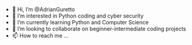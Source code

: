 - 👋 Hi, I’m @AdrianGuretto
- 👀 I’m interested in Python coding and cyber security
- 🌱 I’m currently learning Python and Computer Science
- 💞️ I’m looking to collaborate on beginner-intermediate coding projects
- 📫 How to reach me ...

<!---
AdrianGuretto/AdrianGuretto is a ✨ special ✨ repository because its `README.md` (this file) appears on your GitHub profile.
You can click the Preview link to take a look at your changes.
--->
